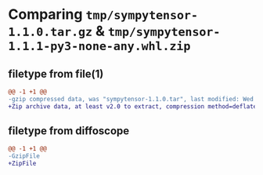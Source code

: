 # Comparing `tmp/sympytensor-1.1.0.tar.gz` & `tmp/sympytensor-1.1.1-py3-none-any.whl.zip`

## filetype from file(1)

```diff
@@ -1 +1 @@
-gzip compressed data, was "sympytensor-1.1.0.tar", last modified: Wed Mar 27 23:28:56 2024, max compression
+Zip archive data, at least v2.0 to extract, compression method=deflate
```

## filetype from diffoscope

```diff
@@ -1 +1 @@
-GzipFile
+ZipFile
```

